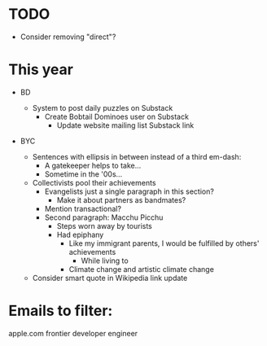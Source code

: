 # TODO
* Consider removing "direct"?

# This year

* BD
    * System to post daily puzzles on Substack
        * Create Bobtail Dominoes user on Substack
            * Update website mailing list Substack link

* BYC
    * Sentences with ellipsis in between instead of a third em-dash:
        * A gatekeeper helps to take…
        * Sometime in the '00s…
    * Collectivists pool their achievements
        * Evangelists just a single paragraph in this section?
            * Make it about partners as bandmates?
        * Mention transactional?
        * Second paragraph: Macchu Picchu
            * Steps worn away by tourists
            * Had epiphany
                * Like my immigrant parents, I would be fulfilled by others' achievements
                    * While living to 
                * Climate change and artistic climate change
    * Consider smart quote in Wikipedia link update

# Emails to filter:

apple.com
frontier
developer
engineer
